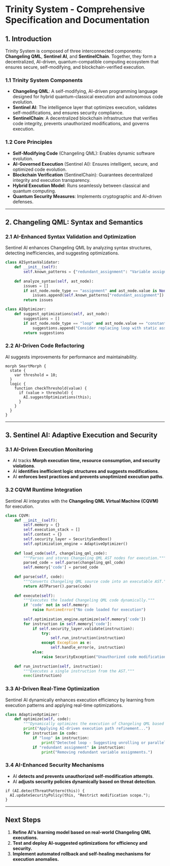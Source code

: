 # **Trinity System - Comprehensive Specification and Documentation**

## **1. Introduction**

Trinity System is composed of three interconnected components: **Changeling QML**, **Sentinel AI**, and **SentinelChain**. Together, they form a decentralized, AI-driven, quantum-compatible computing ecosystem that ensures secure, self-modifying, and blockchain-verified execution.

### **1.1 Trinity System Components**

- **Changeling QML**: A self-modifying, AI-driven programming language designed for hybrid quantum-classical execution and autonomous code evolution.
- **Sentinel AI**: The intelligence layer that optimizes execution, validates self-modifications, and ensures security compliance.
- **SentinelChain**: A decentralized blockchain infrastructure that verifies code integrity, prevents unauthorized modifications, and governs execution.

### **1.2 Core Principles**

- **Self-Modifying Code** (Changeling QML): Enables dynamic software evolution.
- **AI-Governed Execution** (Sentinel AI): Ensures intelligent, secure, and optimized code evolution.
- **Blockchain Verification** (SentinelChain): Guarantees decentralized integrity and execution transparency.
- **Hybrid Execution Model**: Runs seamlessly between classical and quantum computing.
- **Quantum Security Measures**: Implements cryptographic and AI-driven defenses.

---

## **2. Changeling QML: Syntax and Semantics**

### **2.1 AI-Enhanced Syntax Validation and Optimization**

Sentinel AI enhances Changeling QML by analyzing syntax structures, detecting inefficiencies, and suggesting optimizations.

```python
class AISyntaxValidator:
    def __init__(self):
        self.known_patterns = {"redundant_assignment": "Variable assigned but never used."}
    
    def analyze_syntax(self, ast_node):
        issues = []
        if ast_node.node_type == "assignment" and ast_node.value is None:
            issues.append(self.known_patterns["redundant_assignment"])
        return issues
```

```python
class AIOptimizer:
    def suggest_optimizations(self, ast_node):
        suggestions = []
        if ast_node.node_type == "loop" and ast_node.value == "constant_iteration":
            suggestions.append("Consider replacing loop with static assignment.")
        return suggestions
```

### **2.2 AI-Driven Code Refactoring**

AI suggests improvements for performance and maintainability.

```changeling
morph SmartMorph {
  state {
    var threshold = 10;
  }
  logic {
    function checkThreshold(value) {
      if (value > threshold) {
        AI.suggestOptimizations(this);
      }
    }
  }
}
```

---

## **3. Sentinel AI: Adaptive Execution and Security**

### **3.1 AI-Driven Execution Monitoring**

- AI tracks **Morph execution time, resource consumption, and security violations**.
- AI **identifies inefficient logic structures and suggests modifications**.
- AI **enforces best practices and prevents unoptimized execution paths**.

### **3.2 CQVM Runtime Integration**

Sentinel AI integrates with the **Changeling QML Virtual Machine (CQVM)** for execution.

```python
class CQVM:
    def __init__(self):
        self.memory = {}
        self.execution_stack = []
        self.context = {}
        self.security_layer = SecuritySandbox()
        self.optimization_engine = AdaptiveOptimizer()
    
    def load_code(self, changeling_qml_code):
        """Parses and stores Changeling QML AST nodes for execution."""
        parsed_code = self.parse(changeling_qml_code)
        self.memory['code'] = parsed_code
    
    def parse(self, code):
        """Converts Changeling QML source code into an executable AST."""
        return ASTParser().parse(code)
    
    def execute(self):
        """Executes the loaded Changeling QML code dynamically."""
        if 'code' not in self.memory:
            raise RuntimeError("No code loaded for execution")
        
        self.optimization_engine.optimize(self.memory['code'])
        for instruction in self.memory['code']:
            if self.security_layer.validate(instruction):
                try:
                    self.run_instruction(instruction)
                except Exception as e:
                    self.handle_error(e, instruction)
            else:
                raise SecurityException("Unauthorized code modification detected")
    
    def run_instruction(self, instruction):
        """Executes a single instruction from the AST."""
        exec(instruction)
```

### **3.3 AI-Driven Real-Time Optimization**

Sentinel AI dynamically enhances execution efficiency by learning from execution patterns and applying real-time optimizations.

```python
class AdaptiveOptimizer:
    def optimize(self, code):
        """Dynamically optimizes the execution of Changeling QML based on AI analysis."""
        print("Applying AI-driven execution path refinement...")
        for instruction in code:
            if "loop" in instruction:
                print("Detected loop - Suggesting unrolling or parallel execution.")
            if "redundant assignment" in instruction:
                print("Removing redundant variable assignments.")
```

### **3.4 AI-Enhanced Security Mechanisms**

- AI **detects and prevents unauthorized self-modification attempts**.
- AI **adjusts security policies dynamically based on threat detection**.

```changeling
if (AI.detectThreatPattern(this)) {
  AI.updateSecurityPolicy(this, "Restrict modification scope.");
}
```

---

## **Next Steps**

1. **Refine AI's learning model based on real-world Changeling QML executions.**
2. **Test and deploy AI-suggested optimizations for efficiency and security.**
3. **Implement automated rollback and self-healing mechanisms for execution anomalies.**


